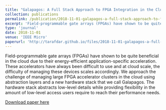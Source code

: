 ```yaml
---
title: "Galapagos: A Full Stack Approach to FPGA Integration in the Cloud"
collection: publications
permalink: /publication/2018-11-01-galapagos-a-full-stack-approach-to-fpga-integration-in-the-cloud
excerpt: 'Field-programmable gate arrays (FPGAs) have shown to be quite beneficial in the cloud due to their energy-efficient application-specific acceleration. These accelerators have always been difficult to use and at cloud scale, the difficulty of managing these devices scales accordingly. We approach the challenge of managing large FPGA accelerator clusters in the cloud using abstraction layers and a new hardware stack that we call Galapagos. The hardware stack abstracts low-level details while providing flexibility in the amount of low-level access users require to reach their performance needs.'
type: 'journal'
date: 2018-11-01
venue: 'IEEE Micro'
paperurl: 'http://tarafdar.github.io/files/2018-11-01-galapagos-a-full-stack-approach-to-fpga-integration-in-the-cloud.pdf'
---
```


Field-programmable gate arrays (FPGAs) have shown to be quite beneficial in the cloud due to their energy-efficient application-specific acceleration. These accelerators have always been difficult to use and at cloud scale, the difficulty of managing these devices scales accordingly. We approach the challenge of managing large FPGA accelerator clusters in the cloud using abstraction layers and a new hardware stack that we call Galapagos. The hardware stack abstracts low-level details while providing flexibility in the amount of low-level access users require to reach their performance needs.




[Download paper here](http://tarafdar.github.io/files/2018-11-01-galapagos-a-full-stack-approach-to-fpga-integration-in-the-cloud.pdf)

